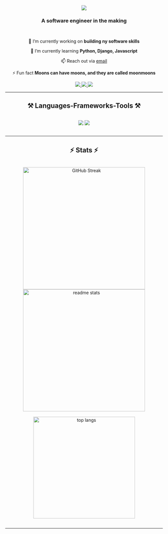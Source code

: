<h1 align="center">
    <img src="https://readme-typing-svg.herokuapp.com/?font=Righteous&size=35&center=true&vCenter=true&width=500&height=70&duration=4000&lines=Hi+There!+👋;+I'm+Tracey+Kaburu!;" />
</h1>

<h3 align="center">A software engineer in the making</h3>

<br/>

<div align="center">
 
 🔭 I’m currently working on **building ny software skills**
 
 🌱 I’m currently learning **Python, Django, Javascript**

📫 Reach out via [email](**traceymwendwa@gmail.com**)

⚡ Fun fact **Moons can have moons, and they are called moonmoons**

 </div>
 
<div align="center"> 
  <a href="https://linkedin.com/in/tracey-kaburu" target="_blank">
    <img src="https://img.shields.io/badge/LinkedIn-0077B5?style=for-the-badge&logo=linkedin&logoColor=white" target="_blank" />
  </a>
  <a href="https://twitter.com/kaburu_tracey" target="_blank">
    <img src="https://img.shields.io/badge/Twitter-1DA1F2?style=for-the-badge&logo=twitter&logoColor=white" />
  </a>
  <a href="https://tkcodes.hashnode.dev/" target="_blank">
     <img src="https://img.shields.io/badge/Hashnode-2962FF?style=for-the-badge&logo=hashnode&logoColor=white" target="_blank" />
  </a>
</div>

 <hr/>
 
<h2 align="center">⚒️ Languages-Frameworks-Tools ⚒️</h2>
<br/>
<div align="center">
    <img src="https://skillicons.dev/icons?i=html,css,javascript,python,django,c,mysql" />
    <img src="https://skillicons.dev/icons?i=vscode,github,git" /><br>
</div>

<br/>
<hr/>

<h2 align="center">⚡ Stats ⚡</h2>
<br>
<div align=center>
  <img width=390 src="https://streak-stats.demolab.com?user=tkaburu&theme=transparent&date_format=j%20M%5B%20Y%5D" alt="GitHub Streak" alt="streak stats"/>
  <img width=390 src="https://github-readme-stats.vercel.app/api?username=tkaburu&show_icons=true&rank_icon=github&theme=transparent" alt="readme stats" />
  <br/><br/>
  <img width=325 align="center" src="https://github-readme-stats.vercel.app/api/top-langs/?username=tkaburu&size_weight=0.5&count_weight=0.5&theme=transparent" alt="top langs" />
</div>

<br/>

<hr/>

<br/>
